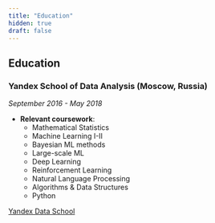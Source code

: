 ```yaml
---
title: "Education"
hidden: true
draft: false
---
```


## Education  

### **Yandex School of Data Analysis (Moscow, Russia)**
*September 2016 - May 2018*  
- **Relevant coursework**:  
  - Mathematical Statistics  
  - Machine Learning I-II  
  - Bayesian ML methods  
  - Large-scale ML  
  - Deep Learning  
  - Reinforcement Learning  
  - Natural Language Processing  
  - Algorithms & Data Structures  
  - Python  

[Yandex Data School](https://yandexdataschool.com/)